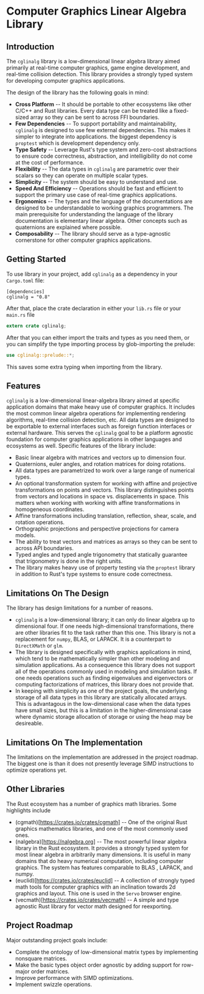 # Computer Graphics Linear Algebra Library
## Introduction
The `cglinalg` library is a low-dimensional linear algebra library aimed 
primarily at real-time computer graphics, game engine development, and 
real-time collision detection. This library provides a strongly typed system 
for developing computer graphics applications.

The design of the library has the following goals in mind:
* **Cross Platform** -- It should be portable to other ecosystems like 
  other C/C++ and Rust libraries. Every data type can be treated like a 
  fixed-sized array so they can be sent to across FFI boundaries.
* **Few Dependencies** -- To support portability and maintainability, 
  `cglinalg` is designed to use few external dependencies. This makes it simpler 
  to integrate into applications. the biggest dependency is `proptest` which is 
  development dependency only.
* **Type Safety** -- Leverage Rust's type system and zero-cost abstractions 
  to ensure code correctness, abstraction, and intelligibility do not come 
  at the cost of performance.
* **Flexibility** -- The data types in `cglinalg` are parametric over their 
  scalars so they can operate on multiple scalar types. 
* **Simplicity** -- The system should be easy to understand and use.
* **Speed And Efficiency** -- Operations should be fast and efficient to support
  the primary use case of real-time graphics applications.
* **Ergonomics** -- The types and the language of the documentations are designed 
  to be understandable to working graphics programmers. The main prerequisite 
  for understanding the language of the library documentation is elementary 
  linear algebra. Other concepts such as quaternions are explained where possible.
* **Composability** -- The library should serve as a type-agnostic cornerstone 
  for other computer graphics applications.

## Getting Started
To use library in your project, add `cglinalg` as a dependency in your 
`Cargo.toml` file:
```
[dependencies]
cglinalg = "0.8"
```
After that, place the crate declaration in either your `lib.rs` file or 
your `main.rs` file
```rust
extern crate cglinalg;
```
After that you can either import the traits and types as you need them, or you 
can simplify the type importing process by glob-importing the prelude:
```rust
use cglinalg::prelude::*;
```
This saves some extra typing when importing from the library.

## Features
`cglinalg` is a low-dimensional linear-algebra library aimed at specific 
application domains that make heavy use of computer graphics. It includes the 
most common linear algebra operations for implementing rendering algorithms, 
real-time collision detection, etc. All data types are designed to be exportable to 
external interfaces such as foreign function interfaces or external hardware. This 
serves the `cglinalg` goal to be a platform agnostic foundation for computer graphics 
applications in other languages and ecosystems as well. Specific features of the 
library include:
* Basic linear algebra with matrices and vectors up to dimension four.
* Quaternions, euler angles, and rotation matrices for doing rotations.
* All data types are parametrized to work over a large range of numerical types.
* An optional transformation system for working with affine and projective 
  transformations on points and vectors. This library distinguishes points from 
  vectors and locations in space vs. displacements in space. This matters when 
  working with working with affine transformations in homogeneous coordinates.
* Affine transformations including translation, reflection, shear, scale, 
  and rotation operations.
* Orthographic projections and perspective projections for camera models.
* The ability to treat vectors and matrices as arrays so they can be sent 
  to across API boundaries.
* Typed angles and typed angle trigonometry that statically guarantee that 
  trigonometry is done in the right units.
* The library makes heavy use of property testing via the `proptest` library 
  in addition to Rust's type systems to ensure code correctness.

## Limitations On The Design
The library has design limitations for a number of reasons. 
* `cglinalg` is a low-dimensional library; it can only do linear algebra up to 
  dimensional four. If one needs high-dimensional transformations, there are other 
  libraries fit to the task rather than this one. This library is not a replacement
  for `numpy`, BLAS, or LAPACK. It is a counterpart to `DirectXMath` or `glm`.
* The library is designed specifically with graphics applications in mind, which 
  tend to be mathematically simpler than other modeling and simulation applications. 
  As a consequence this library does not support all of the operations commonly used 
  in modeling and simulation tasks. If one needs operations such as finding eigenvalues 
  and eigenvectors or computing factorizations of matrices, this library does not 
  provide that. 
* In keeping with simplicity as one of the project goals, the underlying storage of 
  all data types in this library are statically allocated arrays. This is advantagous 
  in the low-dimensional case when the data types have small sizes, but this is a 
  limitation in the higher-dimensional case where dynamic storage allocation of storage 
  or using the heap may be desireable.

## Limitations On The Implementation
The limitations on the implementation are addressed in the project roadmap. 
The biggest one is than it does not presently leverage SIMD instructions to optimize 
operations yet.

## Other Libraries
The Rust ecosystem has a number of graphics math libraries. Some 
highlights include
* (cgmath)[https://crates.io/crates/cgmath] -- One of the original Rust graphics 
  mathematics libraries, and one of the most commonly used ones.
* (nalgebra)[https://nalgebra.org] -- The most powerful linear algebra library in 
  the Rust ecosystem. It provides a strongly typed system for most linear algebra 
  in arbitrarily many dimensions. It is useful in many domains that do heavy numerical
  computation, including computer graphics. The system has features comparable to BLAS 
  , LAPACK, and numpy.
* (euclid)[https://crates.io/crates/euclid] -- A collection of strongly typed math tools 
  for computer graphics with an inclination towards 2d graphics and layout. This one 
  is used in the `Servo` browser engine.
* (vecmath)[https://crates.io/crates/vecmath] -- A simple and type agnostic Rust library 
  for vector math designed for reexporting.

## Project Roadmap
Major outstanding project goals include:
* Complete the ontology of low-dimensional matrix types by implementing nonsquare 
  matrices.
* Make the basic types object order agnostic by adding support for row-major 
  order matrices.
* Improve performance with SIMD optimizations.
* Implement swizzle operations.
